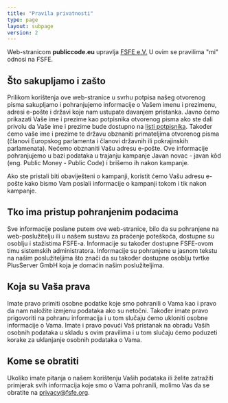 ```yaml
---
title: "Pravila privatnosti"
type: page
layout: subpage
version: 2
---
```


Web-stranicom **publiccode.eu** upravlja
[FSFE e.V.](https://fsfe.org/about/legal/imprint.html)
U ovim se pravilima "mi" odnosi na FSFE.

## Što sakupljamo i zašto

Prilikom korištenja ove web-stranice u svrhu potpisa našeg otvorenog
pisma sakupljamo i pohranjujemo informacije o Vašem imenu i prezimenu,
adresi e-pošte i državi koje nam ustupate davanjem pristanka. Javno
ćemo prikazati Vaše ime i prezime kao potpisnika otvorenog pisma ako
ste dali privolu da Vaše ime i prezime bude dostupno na [listi
potpisnika](/openletter/all-signatures). Također ćemo vaše ime i
prezime te državu obznaniti primateljima otvorenog pisma (članovi
Europskog parlamenta i članovi državnih ili pokrajinskih
parlamenata). Nećemo obznaniti Vašu adresu e-pošte. Ove informacije
pohranjujemo u bazi podataka u trajanju kampanje Javan novac - javan
kôd (eng. Public Money - Public Code) i brišemo ih nakon kampanje.

Ako ste pristali biti obaviješteni o kampanji, koristit ćemo Vašu
adresu e-pošte kako bismo Vam poslali informacije o kampanji tokom i
tik nakon kampanje.

## Tko ima pristup pohranjenim podacima

Sve informacije poslane putem ove web-stranice, bilo da su pohranjene
na web-poslužitelju ili u našem sustavu za praćenje poteškoća,
dostupne su osoblju i stažistima FSFE-a. Informacije su također
dostupne FSFE-ovom timu sistemskih administratora. Informacije su
pohranjene u jasnom tekstu na našim poslužiteljima što znači da su
također dostupne osoblju tvrtke PlusServer GmbH koja je domaćin našim
poslužiteljima.

## Koja su Vaša prava

Imate pravo primiti osobne podatke koje smo pohranili o Vama kao i
pravo da nam naložite izmjenu podataka ako su netočni. Također imate
pravo prigovoriti na pohranu informacija i u tom slučaju ćemo ukloniti
osobne informacije o Vama. Imate i pravo povući Vaš pristanak na
obradu Vaših osobnih podataka u skladu s ovim pravilima i u tom
slučaju ćemo poduzeti korake za uklanjanje osobnih podataka o Vama.

## Kome se obratiti

Ukoliko imate pitanja o našem korištenju Vaših podataka ili želite
zatražiti primjerak svih informacija koje smo o Vama pohranili, molimo
Vas da se obratite na privacy@fsfe.org.
